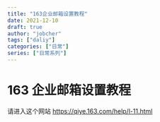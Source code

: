 ```yaml
---
title: "163企业邮箱设置教程"
date: 2021-12-10
draft: true
author: "jobcher"
tags: ["daliy"]
categories: ["日常"]
series: ["日常系列"]
---
```


# 163 企业邮箱设置教程

请进入这个网站
https://qiye.163.com/help/l-11.html
